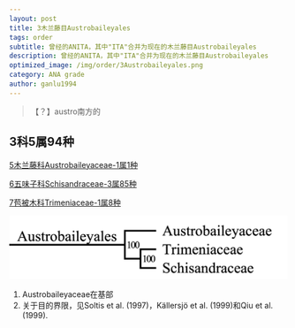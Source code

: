 ```yaml
---
layout: post
title: 3木兰藤目Austrobaileyales
tags: order   
subtitle: 曾经的ANITA，其中"ITA"合并为现在的木兰藤目Austrobaileyales
description: 曾经的ANITA，其中"ITA"合并为现在的木兰藤目Austrobaileyales
optimized_image: /img/order/3Austrobaileyales.png
category: ANA grade
author: ganlu1994  
---
```


> 【？】austro南方的

## 3科5属94种

[5木兰藤科Austrobaileyaceae-1属1种](https://ganlu1994.github.io/5木兰藤科Austrobaileyaceae/)

[6五味子科Schisandraceae-3属85种](https://ganlu1994.github.io/6五味子科Schisandraceae/)

[7苞被木科Trimeniaceae-1属8种](https://ganlu1994.github.io/7苞被木科Trimeniaceae/)

![](/img/phylo/64-03木兰藤目.png)

1. Austrobaileyaceae在基部
2. 关于目的界限，见Soltis et al. (1997)，Källersjö et al. (1999)和Qiu et al. (1999).